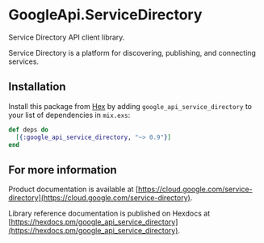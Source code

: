# GoogleApi.ServiceDirectory

Service Directory API client library.

Service Directory is a platform for discovering, publishing, and connecting services. 

## Installation

Install this package from [Hex](https://hex.pm) by adding
`google_api_service_directory` to your list of dependencies in `mix.exs`:

```elixir
def deps do
  [{:google_api_service_directory, "~> 0.9"}]
end
```

## For more information

Product documentation is available at [https://cloud.google.com/service-directory](https://cloud.google.com/service-directory).

Library reference documentation is published on Hexdocs at
[https://hexdocs.pm/google_api_service_directory](https://hexdocs.pm/google_api_service_directory).
